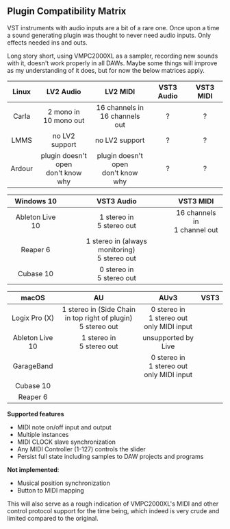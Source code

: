 ## Plugin Compatibility Matrix

VST instruments with audio inputs are a bit of a rare one. Once upon a time a sound generating plugin was thought to never need audio inputs. Only effects needed ins and outs.

Long story short, using VMPC2000XL as a sampler, recording new sounds with it, doesn't work properly in all DAWs. Maybe some things will improve as my understanding of it does, but for now the below matrices apply.

| Linux  | LV2 Audio | LV2 MIDI | VST3 Audio | VST3 MIDI |
| :----: | :-------: | :------: | :--------: | :-------: |
| Carla  | 2 mono in<br/>10 mono out | 16 channels in<br/>16 channels out |     ?      |     ?     |
|  LMMS  | no LV2 support | no LV2 support |     ?      |     ?     |
| Ardour | plugin doesn't open<br/>don't know why | plugin doesn't open<br/>don't know why |     ?      |     ?     |




|   Windows 10    |                    VST3 Audio                     |             VST3 MIDI             |
| :-------------: | :-----------------------------------------------: | :-------------------------------: |
| Ableton Live 10 |           1 stereo in<br />5 stereo out           | 16 channels in<br />1 channel out |
|    Reaper 6     | 1 stereo in (always monitoring)<br />5 stereo out |                                   |
|    Cubase 10    |           0 stereo in<br />5 stereo out           |                                   |



|      macOS      |                              AU                              |                        AUv3                        | VST3 |
| :-------------: | :----------------------------------------------------------: | :------------------------------------------------: | ---- |
|  Logix Pro (X)  | 1 stereo in (Side Chain in top right of plugin)<br />5 stereo out | 0 stereo in<br />1 stereo out<br />only MIDI input |      |
| Ableton Live 10 |                1 stereo in<br />5 stereo out                 |                unsupported by Live                 |      |
|   GarageBand    |                                                              | 0 stereo in<br />1 stereo out<br />only MIDI input |      |
|    Cubase 10    |                                                              |                                                    |      |
|    Reaper 6     |                                                              |                                                    |      |

**Supported features**

* MIDI note on/off input and output
* Multiple instances
* MIDI CLOCK slave synchronization
* Any MIDI Controller (1-127) controls the slider
* Persist full state including samples to DAW projects and programs

**Not implemented**:

* Musical position synchronization
* Button to MIDI mapping

This will also serve as a rough indication of VMPC2000XL's MIDI and other control protocol support for the time being, which indeed is very crude and limited compared to the original.
